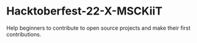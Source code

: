 # Hacktoberfest-22-X-MSCKiiT
Help beginners to contribute to open source projects and make their first contributions.
